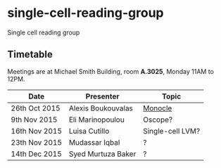 # single-cell-reading-group
Single cell reading group


## Timetable
Meetings are at Michael Smith Building, room **A.3025**, Monday 11AM to 12PM.


|Date | Presenter | Topic |
|------------- | -------------|------------|
|26th Oct 2015| Alexis Boukouvalas | [Monocle](http://www.nature.com/nbt/journal/v32/n4/full/nbt.2859.html) |
|9th Nov 2015| Eli Marinopoulou | Oscope? |
|16th Nov 2015 | Luisa Cutillo | Single-cell LVM?|
|23th Nov 2015 | Mudassar Iqbal | ?|
|14th Dec 2015 | Syed Murtuza Baker	 | ?|
